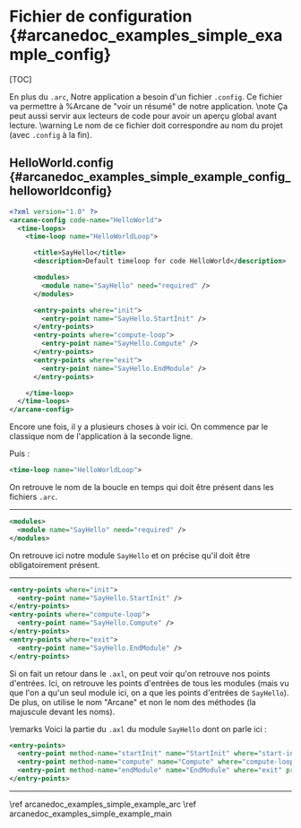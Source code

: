 # Fichier de configuration {#arcanedoc_examples_simple_example_config}

[TOC]

En plus du `.arc`, Notre application a besoin d'un fichier `.config`.
Ce fichier va permettre à %Arcane de "voir un résumé" de notre application.
\note
Ça peut aussi servir aux lecteurs de code pour avoir un aperçu global avant lecture.
\warning
Le nom de ce fichier doit correspondre au nom du projet (avec `.config` à la fin).

## HelloWorld.config {#arcanedoc_examples_simple_example_config_helloworldconfig}
```xml
<?xml version="1.0" ?>
<arcane-config code-name="HelloWorld">
  <time-loops>
    <time-loop name="HelloWorldLoop">

      <title>SayHello</title>
      <description>Default timeloop for code HelloWorld</description>

      <modules>
        <module name="SayHello" need="required" />
      </modules>

      <entry-points where="init">
        <entry-point name="SayHello.StartInit" />
      </entry-points>
      <entry-points where="compute-loop">
        <entry-point name="SayHello.Compute" />
      </entry-points>
      <entry-points where="exit">
        <entry-point name="SayHello.EndModule" />
      </entry-points>

    </time-loop>
  </time-loops>
</arcane-config>
```
Encore une fois, il y a plusieurs choses à voir ici.
On commence par le classique nom de l'application à la seconde ligne.

Puis :
```xml
<time-loop name="HelloWorldLoop">
```
On retrouve le nom de la boucle en temps qui doit être présent dans les fichiers `.arc`.

____

```xml
<modules>
  <module name="SayHello" need="required" />
</modules>
```
On retrouve ici notre module `SayHello` et on précise qu'il doit être obligatoirement présent.

____

```xml
<entry-points where="init">
  <entry-point name="SayHello.StartInit" />
</entry-points>
<entry-points where="compute-loop">
  <entry-point name="SayHello.Compute" />
</entry-points>
<entry-points where="exit">
  <entry-point name="SayHello.EndModule" />
</entry-points>
```
Si on fait un retour dans le `.axl`, on peut voir qu'on retrouve nos points d'entrées.
Ici, on retrouve les points d'entrées de tous les modules (mais vu que l'on a qu'un seul
module ici, on a que les points d'entrées de `SayHello`).
De plus, on utilise le nom "Arcane" et non le nom des méthodes (la majuscule devant les noms).

\remarks
Voici la partie du `.axl` du module `SayHello` dont on parle ici :
```xml
<entry-points>
  <entry-point method-name="startInit" name="StartInit" where="start-init" property="none" />
  <entry-point method-name="compute" name="Compute" where="compute-loop" property="none" />
  <entry-point method-name="endModule" name="EndModule" where="exit" property="none" />
</entry-points>
```

____

<div class="section_buttons">
<span class="back_section_button">
\ref arcanedoc_examples_simple_example_arc
</span>
<span class="next_section_button">
\ref arcanedoc_examples_simple_example_main
</span>
</div>